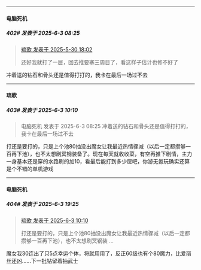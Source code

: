 ﻿
*****

####  电脑死机  
##### 402#       发表于 2025-6-3 08:25

<blockquote><a href="httphttps://stage1st.com/2b/forum.php?mod=redirect&amp;goto=findpost&amp;pid=67867518&amp;ptid=2249235" target="_blank">琉歌 发表于 2025-5-30 18:02</a>

还好我就打了一层，回去推要塞三周目了，看这样子估计也修不好了</blockquote>
冲着送的钻石和骨头还是值得打打的，我卡在最后一场过不去


*****

####  琉歌  
##### 403#       发表于 2025-6-3 10:10

<blockquote>电脑死机 发表于 2025-6-3 08:25
冲着送的钻石和骨头还是值得打打的，我卡在最后一场过不去</blockquote>
打还是要打的，只是上个池80抽没出魔女让我最近热情骤减（以后一定都攒够一百再下池），也不太想刷冥钢装备了。现在每天就收收菜，有空再推下剧情，主力一身基本还是穿的水路刷的加10，看最后能打到多少层吧，你游无氪玩确实还算是个不错的单机游戏


*****

####  电脑死机  
##### 404#       发表于 2025-6-3 19:25

<blockquote><a href="httphttps://stage1st.com/2b/forum.php?mod=redirect&amp;goto=findpost&amp;pid=67878134&amp;ptid=2249235" target="_blank">琉歌 发表于 2025-6-3 10:10</a>

打还是要打的，只是上个池80抽没出魔女让我最近热情骤减（以后一定都攒够一百再下池），也不太想刷冥钢装 ...</blockquote>
魔女我30连出了只5点幸运个体，将就用用了，反正60级也有个80魔力，比爱丽丝还凶……下一批钻留着抽武士

